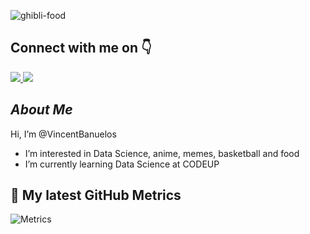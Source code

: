 ![ghibli-food](https://user-images.githubusercontent.com/107886535/183948082-fa6c07cc-5a1f-4a4e-bb01-10a9b931c4ab.gif)

<h2> Connect with me on 👇</h2>
<a href="https://www.linkedin.com/in/vincent-banuelos/" target="_blank">
<img src="https://img.shields.io/badge/LinkedIn--blue" />
</a>
<a href="https://twitter.com/VBANUELOS21" target="_blank">
<img src="https://img.shields.io/badge/Twitter--blue" />
</a>
 
## *About Me*
Hi, I’m @VincentBanuelos
- I’m interested in Data Science, anime, memes, basketball and food
- I’m currently learning Data Science at CODEUP

## 🔔 My latest GitHub Metrics
![Metrics](https://metrics.lecoq.io/VincentBanuelos?template=classic&base.repositories=0&isocalendar=1&activity=1&base.indepth=false&base.hireable=false&isocalendar.duration=half-year&activity.limit=5&activity.load=300&activity.days=14&activity.visibility=all&activity.timestamps=false&activity.filter=all&config.timezone=America%2FChicago) 
